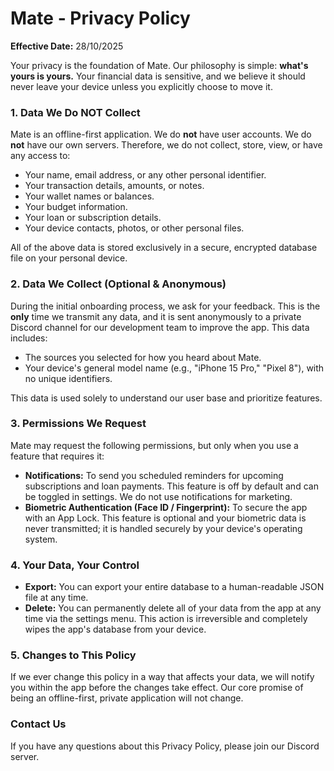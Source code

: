 # Mate - Privacy Policy

**Effective Date:** 28/10/2025

Your privacy is the foundation of Mate. Our philosophy is simple: **what's yours is yours.** Your financial data is sensitive, and we believe it should never leave your device unless you explicitly choose to move it.

### 1. Data We Do NOT Collect

Mate is an offline-first application. We do **not** have user accounts. We do **not** have our own servers. Therefore, we do not collect, store, view, or have any access to:

- Your name, email address, or any other personal identifier.
- Your transaction details, amounts, or notes.
- Your wallet names or balances.
- Your budget information.
- Your loan or subscription details.
- Your device contacts, photos, or other personal files.

All of the above data is stored exclusively in a secure, encrypted database file on your personal device.

### 2. Data We Collect (Optional & Anonymous)

During the initial onboarding process, we ask for your feedback. This is the **only** time we transmit any data, and it is sent anonymously to a private Discord channel for our development team to improve the app. This data includes:

- The sources you selected for how you heard about Mate.
- Your device's general model name (e.g., "iPhone 15 Pro," "Pixel 8"), with no unique identifiers.

This data is used solely to understand our user base and prioritize features.

### 3. Permissions We Request

Mate may request the following permissions, but only when you use a feature that requires it:

- **Notifications:** To send you scheduled reminders for upcoming subscriptions and loan payments. This feature is off by default and can be toggled in settings. We do not use notifications for marketing.
- **Biometric Authentication (Face ID / Fingerprint):** To secure the app with an App Lock. This feature is optional and your biometric data is never transmitted; it is handled securely by your device's operating system.

### 4. Your Data, Your Control

- **Export:** You can export your entire database to a human-readable JSON file at any time.
- **Delete:** You can permanently delete all of your data from the app at any time via the settings menu. This action is irreversible and completely wipes the app's database from your device.

### 5. Changes to This Policy

If we ever change this policy in a way that affects your data, we will notify you within the app before the changes take effect. Our core promise of being an offline-first, private application will not change.

### Contact Us

If you have any questions about this Privacy Policy, please join our Discord server.
